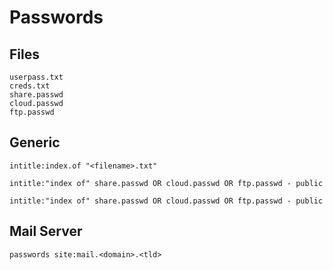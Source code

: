 # Passwords

## Files

```
userpass.txt
creds.txt
share.passwd
cloud.passwd
ftp.passwd
```

## Generic

```
intitle:index.of "<filename>.txt"

intitle:"index of" share.passwd OR cloud.passwd OR ftp.passwd - public

intitle:"index of" share.passwd OR cloud.passwd OR ftp.passwd - public
```

## Mail Server

```
passwords site:mail.<domain>.<tld>
```